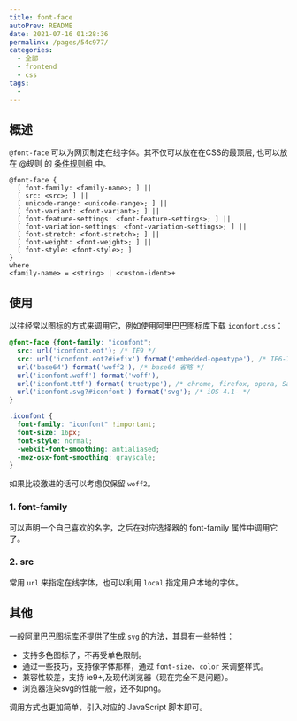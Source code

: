 ```yaml
---
title: font-face
autoPrev: README
date: 2021-07-16 01:28:36
permalink: /pages/54c977/
categories: 
  - 全部
  - frontend
  - css
tags: 
  - 
---
```


## 概述

`@font-face` 可以为网页制定在线字体。其不仅可以放在在CSS的最顶层, 也可以放在 @规则 的 [条件规则组](https://developer.mozilla.org/zh-CN/docs/CSS/At-rule#Conditional_Group_Rules) 中。



```
@font-face {
  [ font-family: <family-name>; ] ||
  [ src: <src>; ] ||
  [ unicode-range: <unicode-range>; ] ||
  [ font-variant: <font-variant>; ] ||
  [ font-feature-settings: <font-feature-settings>; ] ||
  [ font-variation-settings: <font-variation-settings>; ] ||
  [ font-stretch: <font-stretch>; ] ||
  [ font-weight: <font-weight>; ] ||
  [ font-style: <font-style>; ]
}
where 
<family-name> = <string> | <custom-ident>+
```



## 使用

以往经常以图标的方式来调用它，例如使用阿里巴巴图标库下载 `iconfont.css`：

```css
@font-face {font-family: "iconfont";
  src: url('iconfont.eot'); /* IE9 */
  src: url('iconfont.eot?#iefix') format('embedded-opentype'), /* IE6-IE8 */
  url('base64') format('woff2'), /* base64 省略 */
  url('iconfont.woff') format('woff'),
  url('iconfont.ttf') format('truetype'), /* chrome, firefox, opera, Safari, Android, iOS 4.2+ */
  url('iconfont.svg?#iconfont') format('svg'); /* iOS 4.1- */
}

.iconfont {
  font-family: "iconfont" !important;
  font-size: 16px;
  font-style: normal;
  -webkit-font-smoothing: antialiased;
  -moz-osx-font-smoothing: grayscale;
}
```

如果比较激进的话可以考虑仅保留 `woff2`。

### 1. font-family

可以声明一个自己喜欢的名字，之后在对应选择器的 font-family 属性中调用它了。

### 2. src

常用 `url` 来指定在线字体，也可以利用 `local` 指定用户本地的字体。



## 其他

一般阿里巴巴图标库还提供了生成 `svg` 的方法，其具有一些特性：

- 支持多色图标了，不再受单色限制。
- 通过一些技巧，支持像字体那样，通过 `font-size`、`color` 来调整样式。
- 兼容性较差，支持 ie9+,及现代浏览器（现在完全不是问题）。
- 浏览器渲染svg的性能一般，还不如png。

调用方式也更加简单，引入对应的 JavaScript 脚本即可。